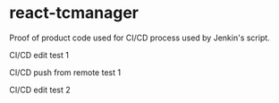 # react-tcmanager
Proof of product code used for CI/CD process used by Jenkin's script.

CI/CD edit test 1

CI/CD push from remote test 1

CI/CD edit test 2
